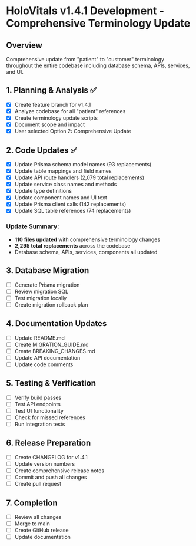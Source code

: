 # HoloVitals v1.4.1 Development - Comprehensive Terminology Update

## Overview
Comprehensive update from "patient" to "customer" terminology throughout the entire codebase including database schema, APIs, services, and UI.

## 1. Planning & Analysis ✅
- [x] Create feature branch for v1.4.1
- [x] Analyze codebase for all "patient" references
- [x] Create terminology update scripts
- [x] Document scope and impact
- [x] User selected Option 2: Comprehensive Update

## 2. Code Updates ✅
- [x] Update Prisma schema model names (93 replacements)
- [x] Update table mappings and field names
- [x] Update API route handlers (2,079 total replacements)
- [x] Update service class names and methods
- [x] Update type definitions
- [x] Update component names and UI text
- [x] Update Prisma client calls (142 replacements)
- [x] Update SQL table references (74 replacements)

### Update Summary:
- **110 files updated** with comprehensive terminology changes
- **2,295 total replacements** across the codebase
- Database schema, APIs, services, components all updated

## 3. Database Migration
- [ ] Generate Prisma migration
- [ ] Review migration SQL
- [ ] Test migration locally
- [ ] Create migration rollback plan

## 4. Documentation Updates
- [ ] Update README.md
- [ ] Create MIGRATION_GUIDE.md
- [ ] Create BREAKING_CHANGES.md
- [ ] Update API documentation
- [ ] Update code comments

## 5. Testing & Verification
- [ ] Verify build passes
- [ ] Test API endpoints
- [ ] Test UI functionality
- [ ] Check for missed references
- [ ] Run integration tests

## 6. Release Preparation
- [ ] Create CHANGELOG for v1.4.1
- [ ] Update version numbers
- [ ] Create comprehensive release notes
- [ ] Commit and push all changes
- [ ] Create pull request

## 7. Completion
- [ ] Review all changes
- [ ] Merge to main
- [ ] Create GitHub release
- [ ] Update documentation